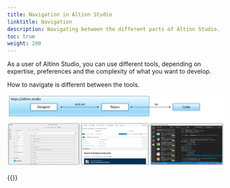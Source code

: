 ```yaml
---
title: Navigation in Altinn Studio
linktitle: Navigation
description: Navigating between the different parts of Altinn Studio.
toc: true
weight: 200
---
```


As a user of Altinn Studio, you can use different tools, depending on expertise, preferences and the complexity of what you want to develop.

How to navigate is different between the tools.

![Altinn Studio tools](3-tools.png "The three tools in Altinn Studio: Designer, Repos and Code.")

{{<children />}}
